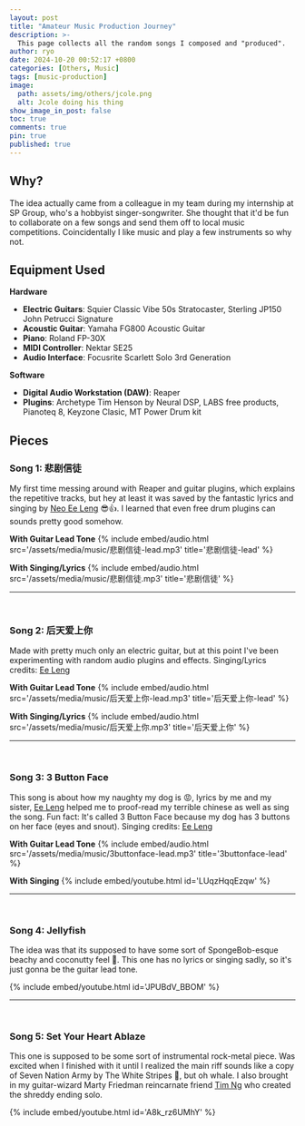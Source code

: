 ```yaml
---
layout: post
title: "Amateur Music Production Journey"
description: >-
  This page collects all the random songs I composed and "produced".
author: ryo
date: 2024-10-20 00:52:17 +0800
categories: [Others, Music]
tags: [music-production]
image:
  path: assets/img/others/jcole.png
  alt: Jcole doing his thing
show_image_in_post: false
toc: true
comments: true
pin: true
published: true
---
```


## Why?

The idea actually came from a colleague in my team during my internship at SP Group, who&apos;s a hobbyist singer-songwriter. She thought that it'd be fun to collaborate on a few songs and send them off to local music competitions. Coincidentally I like music and play a few instruments so why not.

## Equipment Used

**Hardware**

- **Electric Guitars**: Squier Classic Vibe 50s Stratocaster, Sterling JP150 John Petrucci Signature
- **Acoustic Guitar**: Yamaha FG800 Acoustic Guitar
- **Piano**: Roland FP-30X
- **MIDI Controller**: Nektar SE25
- **Audio Interface**: Focusrite Scarlett Solo 3rd Generation

**Software**

- **Digital Audio Workstation (DAW)**: Reaper
- **Plugins**: Archetype Tim Henson by Neural DSP, LABS free products, Pianoteq 8, Keyzone Clasic, MT Power Drum kit

## Pieces

### Song 1: 悲剧信徒

My first time messing around with Reaper and guitar plugins, which explains the repetitive tracks, but hey at least it was saved by the fantastic lyrics and singing by <a href="https://www.instagram.com/soda.lyrics/" target="_blank">Neo Ee Leng</a> :sunglasses::+1:. I learned that even free drum plugins can sounds pretty good somehow.

**With Guitar Lead Tone**
{% include embed/audio.html src='/assets/media/music/悲剧信徒-lead.mp3' title='悲剧信徒-lead' %}

**With Singing/Lyrics**
{% include embed/audio.html src='/assets/media/music/悲剧信徒.mp3' title='悲剧信徒' %}

---

<br>

### Song 2: 后天爱上你

Made with pretty much only an electric guitar, but at this point I've been experimenting with random audio plugins and effects. Singing/Lyrics credits: <a href="https://www.instagram.com/soda.lyrics/" target="_blank">Ee Leng</a>

**With Guitar Lead Tone**
{% include embed/audio.html src='/assets/media/music/后天爱上你-lead.mp3' title='后天爱上你-lead' %}

**With Singing/Lyrics**
{% include embed/audio.html src='/assets/media/music/后天爱上你.mp3' title='后天爱上你' %}

---

<br>

### Song 3: 3 Button Face

This song is about how my naughty my dog is :rage:, lyrics by me and my sister, <a href="https://www.instagram.com/soda.lyrics/" target="_blank">Ee Leng</a> helped me to proof-read my terrible chinese as well as sing the song. Fun fact: It's called 3 Button Face because my dog has 3 buttons on her face (eyes and snout). Singing credits: <a href="https://www.instagram.com/soda.lyrics/" target="_blank">Ee Leng</a>

**With Guitar Lead Tone**
{% include embed/audio.html src='/assets/media/music/3buttonface-lead.mp3' title='3buttonface-lead' %}

**With Singing**
{% include embed/youtube.html id='LUqzHqqEzqw' %}

---

<br>

### Song 4: Jellyfish

The idea was that its supposed to have some sort of SpongeBob-esque beachy and coconutty feel 🤡. This one has no lyrics or singing sadly, so it's just gonna be the guitar lead tone.

{% include embed/youtube.html id='JPUBdV_BBOM' %}

---

<br>

### Song 5: Set Your Heart Ablaze

This one is supposed to be some sort of instrumental rock-metal piece. Was excited when I finished with it until I realized the main riff sounds like a copy of Seven Nation Army by The White Stripes 🗿, but oh whale. I also brought in my guitar-wizard Marty Friedman reincarnate friend <a href="https://www.youtube.com/@legovidz1/videos" target="_blank">Tim Ng</a> who created the shreddy ending solo.

{% include embed/youtube.html id='A8k_rz6UMhY' %}
